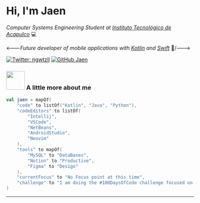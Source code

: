# Hi, I'm Jaen

_Computer Systems Engineering Student at [Instituto Tecnológico de Acapulco](https://acapulco.tecnm.mx)_ 💻

<---_Future developer of mobile applications with [Kotlin](https://kotlinlang.org) and [Swift](https://swift.org)_ 🔬/--->

[![Twitter: ngwtzll](https://img.shields.io/twitter/follow/ngwtzll?style=social)](https://twitter.com/ngwtzll)
[![GitHub Jaen](https://img.shields.io/github/followers/jaennova?label=follow&style=social)](https://github.com/jaennova)

### <img src="https://media.giphy.com/media/VgCDAzcKvsR6OM0uWg/giphy.gif" width="50"> A little more about me  

```kotlin
val jaen = mapOf(
    "code" to listOf("Kotlin", "Java", "Python"),
    "codeEditors" to listOf(
        "Intellij", 
        "VSCode", 
        "NetBeans", 
        "AndroidStudio", 
        "Neovim"
    ),
    "tools" to mapOf(
        "MySQL" to "DataBases",
        "Notion" to "Productive",
        "Figma" to "Design"
    ),
    "currentFocus" to "No Focus point at this time",
    "challenge" to "I am doing the #100DaysOfCode challenge focused on Kotlin for Android"
)

```

---
